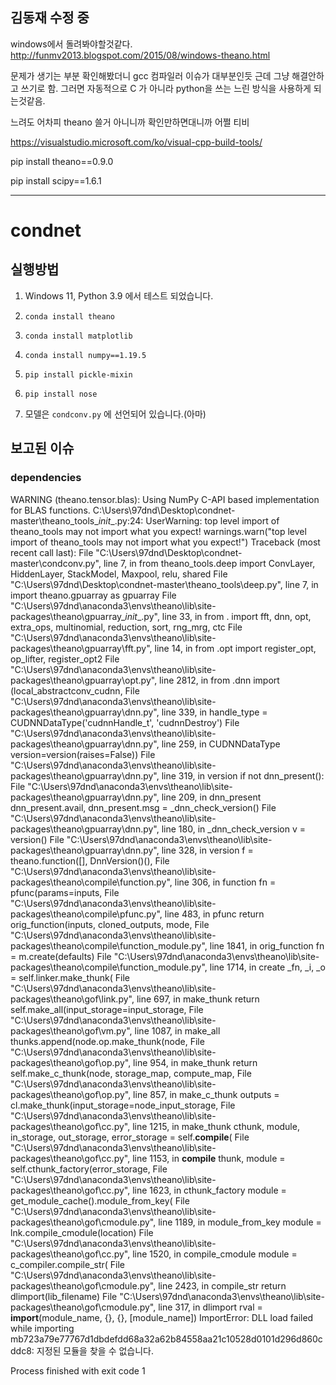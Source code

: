 ## 김동재 수정 중
windows에서 돌려봐야할것같다. 
http://funmv2013.blogspot.com/2015/08/windows-theano.html

문제가 생기는 부분 확인해봤더니 gcc 컴파일러 이슈가 대부분인듯 근데 그냥 해결안하고 쓰기로 함.
그러면 자동적으로 C 가 아니라 python을 쓰는 느린 방식을 사용하게 되는것같음.

느려도 어차피 theano 쓸거 아니니까 확인만하면대니까 어쩔 티비

https://visualstudio.microsoft.com/ko/visual-cpp-build-tools/

pip install theano==0.9.0

pip install scipy==1.6.1



---

# condnet

## 실행방법    
1. Windows 11, Python 3.9 에서 테스트 되었습니다.    
2.     conda install theano     
3.     conda install matplotlib    
4.     conda install numpy==1.19.5    
5.     pip install pickle-mixin    
6.     pip install nose    
10. 모델은 `condconv.py` 에 선언되어 있습니다.(아마)     
    
    

## 보고된 이슈    
    
### dependencies
WARNING (theano.tensor.blas): Using NumPy C-API based implementation for BLAS functions.
C:\Users\97dnd\Desktop\condnet-master\theano_tools\__init__.py:24: UserWarning: top level import of theano_tools may not import what you expect!
  warnings.warn("top level import of theano_tools may not import what you expect!")
Traceback (most recent call last):
  File "C:\Users\97dnd\Desktop\condnet-master\condconv.py", line 7, in <module>
    from theano_tools.deep import ConvLayer, HiddenLayer, StackModel, Maxpool, relu, shared
  File "C:\Users\97dnd\Desktop\condnet-master\theano_tools\deep.py", line 7, in <module>
    import theano.gpuarray as gpuarray
  File "C:\Users\97dnd\anaconda3\envs\theano\lib\site-packages\theano\gpuarray\__init__.py", line 33, in <module>
    from . import fft, dnn, opt, extra_ops, multinomial, reduction, sort, rng_mrg, ctc
  File "C:\Users\97dnd\anaconda3\envs\theano\lib\site-packages\theano\gpuarray\fft.py", line 14, in <module>
    from .opt import register_opt, op_lifter, register_opt2
  File "C:\Users\97dnd\anaconda3\envs\theano\lib\site-packages\theano\gpuarray\opt.py", line 2812, in <module>
    from .dnn import (local_abstractconv_cudnn,
  File "C:\Users\97dnd\anaconda3\envs\theano\lib\site-packages\theano\gpuarray\dnn.py", line 339, in <module>
    handle_type = CUDNNDataType('cudnnHandle_t', 'cudnnDestroy')
  File "C:\Users\97dnd\anaconda3\envs\theano\lib\site-packages\theano\gpuarray\dnn.py", line 259, in CUDNNDataType
    version=version(raises=False))
  File "C:\Users\97dnd\anaconda3\envs\theano\lib\site-packages\theano\gpuarray\dnn.py", line 319, in version
    if not dnn_present():
  File "C:\Users\97dnd\anaconda3\envs\theano\lib\site-packages\theano\gpuarray\dnn.py", line 209, in dnn_present
    dnn_present.avail, dnn_present.msg = _dnn_check_version()
  File "C:\Users\97dnd\anaconda3\envs\theano\lib\site-packages\theano\gpuarray\dnn.py", line 180, in _dnn_check_version
    v = version()
  File "C:\Users\97dnd\anaconda3\envs\theano\lib\site-packages\theano\gpuarray\dnn.py", line 328, in version
    f = theano.function([], DnnVersion()(),
  File "C:\Users\97dnd\anaconda3\envs\theano\lib\site-packages\theano\compile\function.py", line 306, in function
    fn = pfunc(params=inputs,
  File "C:\Users\97dnd\anaconda3\envs\theano\lib\site-packages\theano\compile\pfunc.py", line 483, in pfunc
    return orig_function(inputs, cloned_outputs, mode,
  File "C:\Users\97dnd\anaconda3\envs\theano\lib\site-packages\theano\compile\function_module.py", line 1841, in orig_function
    fn = m.create(defaults)
  File "C:\Users\97dnd\anaconda3\envs\theano\lib\site-packages\theano\compile\function_module.py", line 1714, in create
    _fn, _i, _o = self.linker.make_thunk(
  File "C:\Users\97dnd\anaconda3\envs\theano\lib\site-packages\theano\gof\link.py", line 697, in make_thunk
    return self.make_all(input_storage=input_storage,
  File "C:\Users\97dnd\anaconda3\envs\theano\lib\site-packages\theano\gof\vm.py", line 1087, in make_all
    thunks.append(node.op.make_thunk(node,
  File "C:\Users\97dnd\anaconda3\envs\theano\lib\site-packages\theano\gof\op.py", line 954, in make_thunk
    return self.make_c_thunk(node, storage_map, compute_map,
  File "C:\Users\97dnd\anaconda3\envs\theano\lib\site-packages\theano\gof\op.py", line 857, in make_c_thunk
    outputs = cl.make_thunk(input_storage=node_input_storage,
  File "C:\Users\97dnd\anaconda3\envs\theano\lib\site-packages\theano\gof\cc.py", line 1215, in make_thunk
    cthunk, module, in_storage, out_storage, error_storage = self.__compile__(
  File "C:\Users\97dnd\anaconda3\envs\theano\lib\site-packages\theano\gof\cc.py", line 1153, in __compile__
    thunk, module = self.cthunk_factory(error_storage,
  File "C:\Users\97dnd\anaconda3\envs\theano\lib\site-packages\theano\gof\cc.py", line 1623, in cthunk_factory
    module = get_module_cache().module_from_key(
  File "C:\Users\97dnd\anaconda3\envs\theano\lib\site-packages\theano\gof\cmodule.py", line 1189, in module_from_key
    module = lnk.compile_cmodule(location)
  File "C:\Users\97dnd\anaconda3\envs\theano\lib\site-packages\theano\gof\cc.py", line 1520, in compile_cmodule
    module = c_compiler.compile_str(
  File "C:\Users\97dnd\anaconda3\envs\theano\lib\site-packages\theano\gof\cmodule.py", line 2423, in compile_str
    return dlimport(lib_filename)
  File "C:\Users\97dnd\anaconda3\envs\theano\lib\site-packages\theano\gof\cmodule.py", line 317, in dlimport
    rval = __import__(module_name, {}, {}, [module_name])
ImportError: DLL load failed while importing mb723a79e77767d1dbdefdd68a32a62b84558aa21c10528d0101d296d860cddc8: 지정된 모듈을 찾을 수 없습니다.

Process finished with exit code 1
